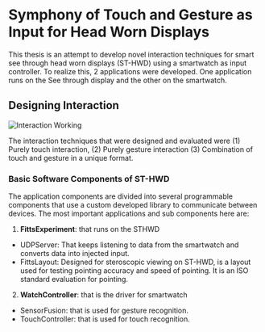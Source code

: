 # Symphony of Touch and Gesture as Input for Head Worn Displays
This thesis is an attempt to develop novel interaction techniques for smart see through head worn displays (ST-HWD) using a smartwatch as input controller. To realize this, 2 applications were developed. One application runs on the See through display and the other on the smartwatch.

## Designing Interaction
<img src = "https://github.com/ksughosh/Thesis/blob/master/prototype.png" alt = "Interaction Working">

The interaction techniques that were designed and evaluated were (1) Purely touch interaction, (2) Purely gesture interaction (3) Combination of touch and gesture in a unique format.

### Basic Software Components of ST-HWD
The application components are divided into several programmable components that use a custom developed library to communicate between devices. The most important applications and sub components here are:

1. __FittsExperiment__: that runs on the STHWD
  * UDPServer: That keeps listening to data from the smartwatch and converts data into injected input.
  * FittsLayout: Designed for steroscopic viewing on ST-HWD, is a layout used for testing pointing accuracy and speed of pointing. It is an ISO standard evaluation for pointing.

2. __WatchController__: that is the driver for smartwatch
  * SensorFusion: that is used for gesture recognition.
  * TouchController: that is used for touch recognition.

